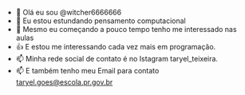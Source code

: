 - 👋 Olá eu sou @witcher6666666
- 👀 Eu estou estundando pensamento computacional
- 🌱 Mesmo eu começando a pouco tempo tenho me interessado nas aulas
- 👍 E estou me interessando cada vez mais em programação.
- 📫 Minha rede social de contato é no Istagram taryel_teixeira. 
- 📫 E também tenho meu Email para contato taryel.goes@escola.pr.gov.br
<!---
witcher6666666/witcher6666666 is a ✨ special ✨ repository because its `README.md` (this file) appears on your GitHub profile.
You can click the Preview link to take a look at your changes.
--->
